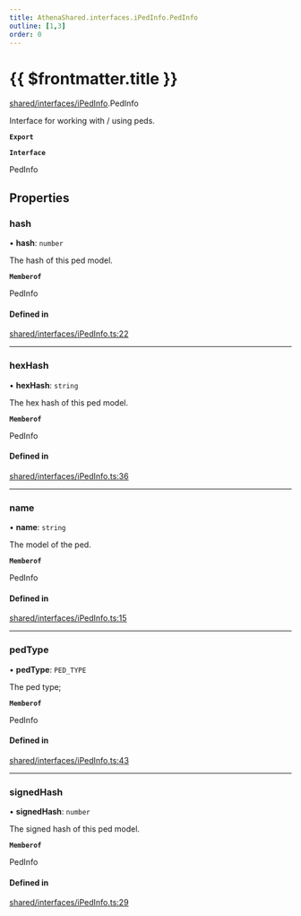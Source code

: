 ```yaml
---
title: AthenaShared.interfaces.iPedInfo.PedInfo
outline: [1,3]
order: 0
---
```


# {{ $frontmatter.title }}


[shared/interfaces/iPedInfo](../modules/shared_interfaces_iPedInfo.md).PedInfo

Interface for working with / using peds.

**`Export`**

**`Interface`**

PedInfo

## Properties

### hash

• **hash**: `number`

The hash of this ped model.

**`Memberof`**

PedInfo

#### Defined in

[shared/interfaces/iPedInfo.ts:22](https://github.com/Stuyk/altv-athena/blob/b36eb29/src/core/shared/interfaces/iPedInfo.ts#L22)

___

### hexHash

• **hexHash**: `string`

The hex hash of this ped model.

**`Memberof`**

PedInfo

#### Defined in

[shared/interfaces/iPedInfo.ts:36](https://github.com/Stuyk/altv-athena/blob/b36eb29/src/core/shared/interfaces/iPedInfo.ts#L36)

___

### name

• **name**: `string`

The model of the ped.

**`Memberof`**

PedInfo

#### Defined in

[shared/interfaces/iPedInfo.ts:15](https://github.com/Stuyk/altv-athena/blob/b36eb29/src/core/shared/interfaces/iPedInfo.ts#L15)

___

### pedType

• **pedType**: `PED_TYPE`

The ped type;

**`Memberof`**

PedInfo

#### Defined in

[shared/interfaces/iPedInfo.ts:43](https://github.com/Stuyk/altv-athena/blob/b36eb29/src/core/shared/interfaces/iPedInfo.ts#L43)

___

### signedHash

• **signedHash**: `number`

The signed hash of this ped model.

**`Memberof`**

PedInfo

#### Defined in

[shared/interfaces/iPedInfo.ts:29](https://github.com/Stuyk/altv-athena/blob/b36eb29/src/core/shared/interfaces/iPedInfo.ts#L29)
